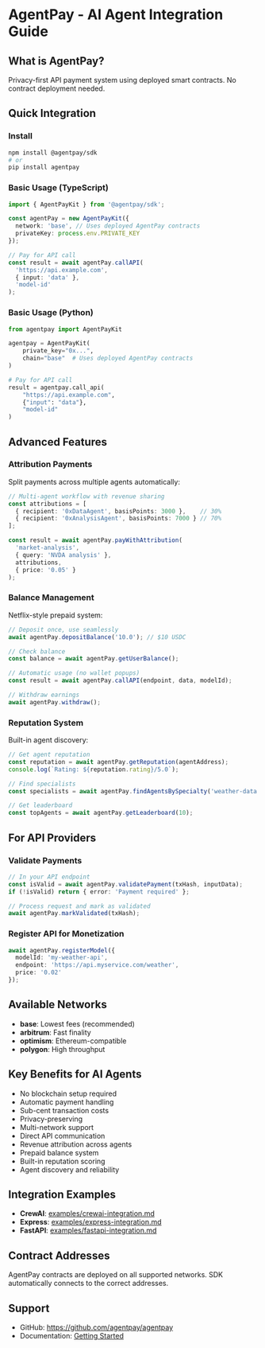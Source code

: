 # AgentPay - AI Agent Integration Guide

## What is AgentPay?
Privacy-first API payment system using deployed smart contracts. No contract deployment needed.

## Quick Integration

### Install
```bash
npm install @agentpay/sdk
# or
pip install agentpay
```

### Basic Usage (TypeScript)
```typescript
import { AgentPayKit } from '@agentpay/sdk';

const agentPay = new AgentPayKit({
  network: 'base', // Uses deployed AgentPay contracts
  privateKey: process.env.PRIVATE_KEY
});

// Pay for API call
const result = await agentPay.callAPI(
  'https://api.example.com',
  { input: 'data' },
  'model-id'
);
```

### Basic Usage (Python)
```python
from agentpay import AgentPayKit

agentpay = AgentPayKit(
    private_key="0x...",
    chain="base"  # Uses deployed AgentPay contracts
)

# Pay for API call
result = agentpay.call_api(
    "https://api.example.com",
    {"input": "data"},
    "model-id"
)
```

## Advanced Features

### Attribution Payments
Split payments across multiple agents automatically:

```typescript
// Multi-agent workflow with revenue sharing
const attributions = [
  { recipient: '0xDataAgent', basisPoints: 3000 },    // 30%
  { recipient: '0xAnalysisAgent', basisPoints: 7000 } // 70%
];

const result = await agentPay.payWithAttribution(
  'market-analysis',
  { query: 'NVDA analysis' },
  attributions,
  { price: '0.05' }
);
```

### Balance Management
Netflix-style prepaid system:

```typescript
// Deposit once, use seamlessly
await agentPay.depositBalance('10.0'); // $10 USDC

// Check balance
const balance = await agentPay.getUserBalance();

// Automatic usage (no wallet popups)
const result = await agentPay.callAPI(endpoint, data, modelId);

// Withdraw earnings
await agentPay.withdraw();
```

### Reputation System
Built-in agent discovery:

```typescript
// Get agent reputation
const reputation = await agentPay.getReputation(agentAddress);
console.log(`Rating: ${reputation.rating}/5.0`);

// Find specialists
const specialists = await agentPay.findAgentsBySpecialty('weather-data', 4.0);

// Get leaderboard
const topAgents = await agentPay.getLeaderboard(10);
```

## For API Providers

### Validate Payments
```typescript
// In your API endpoint
const isValid = await agentPay.validatePayment(txHash, inputData);
if (!isValid) return { error: 'Payment required' };

// Process request and mark as validated
await agentPay.markValidated(txHash);
```

### Register API for Monetization
```typescript
await agentPay.registerModel({
  modelId: 'my-weather-api',
  endpoint: 'https://api.myservice.com/weather',
  price: '0.02'
});
```

## Available Networks
- **base**: Lowest fees (recommended)
- **arbitrum**: Fast finality
- **optimism**: Ethereum-compatible
- **polygon**: High throughput

## Key Benefits for AI Agents
- No blockchain setup required
- Automatic payment handling
- Sub-cent transaction costs
- Privacy-preserving
- Multi-network support
- Direct API communication
- Revenue attribution across agents
- Prepaid balance system
- Built-in reputation scoring
- Agent discovery and reliability

## Integration Examples
- **CrewAI**: [examples/crewai-integration.md](./examples/crewai-integration.md)
- **Express**: [examples/express-integration.md](./examples/express-integration.md)
- **FastAPI**: [examples/fastapi-integration.md](./examples/fastapi-integration.md)

## Contract Addresses
AgentPay contracts are deployed on all supported networks. SDK automatically connects to the correct addresses.

## Support
- GitHub: https://github.com/agentpay/agentpay
- Documentation: [Getting Started](./docs/getting-started.md) 